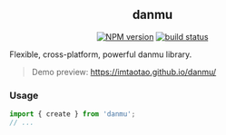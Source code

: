 <div align="center">
<h2>danmu</h2>

[![NPM version](https://img.shields.io/npm/v/danmu.svg?color=a1b858&label=)](https://www.npmjs.com/package/danmu) [![build status](https://github.com/imtaotao/danmu/actions/workflows/ci.yml/badge.svg?branch=master)](https://github.com/imtaotao/danmu/actions/workflows/ci.yml)

</div>

Flexible, cross-platform, powerful danmu library.

> Demo preview: https://imtaotao.github.io/danmu/

### Usage

```js
import { create } from 'danmu';
// ...
```
